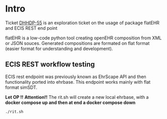 # Intro

Ticket [DHHDP-55](https://mumc.atlassian.net/browse/DHHDP-55) is an exploration ticket on the usage of package flatEHR and ECIS REST end point

flatEHR is a low-code python tool creating openEHR composition from XML or JSON souces. Generated compositions are formated on flat format (easier format for understanding and development).

## ECIS REST workflow testing

ECIS rest endpoint was previously known as EhrScape API and then functionality ported into ehrbase. This endpoint works mainly with flat format simSDT.

**Let OP !!**
**Attention!!** The rit.sh will create a new local ehrbase, with a **docker compose up and then at end a docker compose down**

```bash
./rit.sh
```
